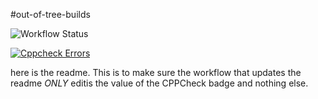 #out-of-tree-builds

![Workflow Status](https://img.shields.io/badge/CPPCheck-123-blue)

[![Cppcheck Errors](https://img.shields.io/endpoint?url=https://raw.githubusercontent.com/SetGoals/out-of-tree-builds-fork/gh-pages/cppcheck-badge.json)][test-results]

here is the readme.  This is to make sure the workflow that updates the readme _ONLY_ editis the value of the CPPCheck badge and nothing else.

[test-results]: http://localhost:8080/job/matt-wash-projects/job/main/lastCompletedBuild/

